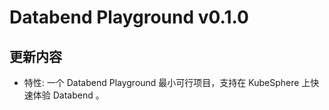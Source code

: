 # Databend Playground v0.1.0

## 更新内容

* 特性: 一个 Databend Playground 最小可行项目，支持在 KubeSphere 上快速体验 Databend 。